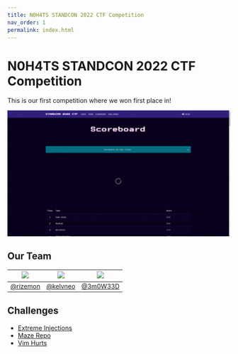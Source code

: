 ```yaml
---
title: N0H4TS STANDCON 2022 CTF Competition
nav_order: 1
permalink: index.html
---
```

# N0H4TS STANDCON 2022 CTF Competition

This is our first competition where we won first place in!

![Scoreboard](images/scoreboard.png)

## Our Team

| [<img src="https://avatars2.githubusercontent.com/u/26685970?s=460&v=4=100x" width="150"/>](https://github.com/rizemon) | [<img src="https://avatars2.githubusercontent.com/u/2332196?s=460&v=4" width="150"/>](https://github.com/kelvneo) | [<img src="https://avatars2.githubusercontent.com/u/26686523?s=460&v=4" width="150"/>](https://github.com/3m0W33D) |
| :-: | :-: | :-: |
| [@rizemon](https://github.com/rizemon) | [@kelvneo](https://github.com/kelvneo) | [@3m0W33D](https://github.com/3m0W33D)  |

## Challenges
- [Extreme Injections](Extreme%20Injections/)
- [Maze Repo](Maze%20Repo/)
- [Vim Hurts](Vim%20Hurts/)
